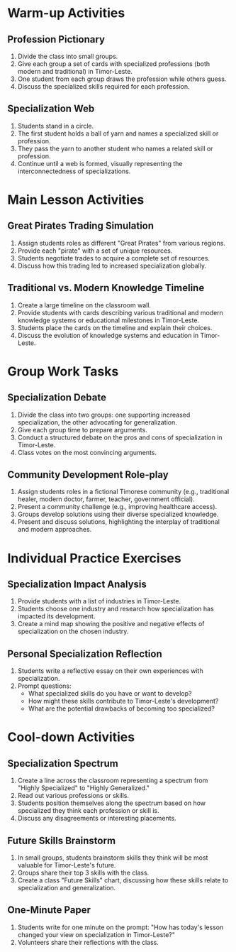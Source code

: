 # Warm-up Activities

## Profession Pictionary
1. Divide the class into small groups.
2. Give each group a set of cards with specialized professions (both modern and traditional) in Timor-Leste.
3. One student from each group draws the profession while others guess.
4. Discuss the specialized skills required for each profession.

## Specialization Web
1. Students stand in a circle.
2. The first student holds a ball of yarn and names a specialized skill or profession.
3. They pass the yarn to another student who names a related skill or profession.
4. Continue until a web is formed, visually representing the interconnectedness of specializations.

# Main Lesson Activities

## Great Pirates Trading Simulation
1. Assign students roles as different "Great Pirates" from various regions.
2. Provide each "pirate" with a set of unique resources.
3. Students negotiate trades to acquire a complete set of resources.
4. Discuss how this trading led to increased specialization globally.

## Traditional vs. Modern Knowledge Timeline
1. Create a large timeline on the classroom wall.
2. Provide students with cards describing various traditional and modern knowledge systems or educational milestones in Timor-Leste.
3. Students place the cards on the timeline and explain their choices.
4. Discuss the evolution of knowledge systems and education in Timor-Leste.

# Group Work Tasks

## Specialization Debate
1. Divide the class into two groups: one supporting increased specialization, the other advocating for generalization.
2. Give each group time to prepare arguments.
3. Conduct a structured debate on the pros and cons of specialization in Timor-Leste.
4. Class votes on the most convincing arguments.

## Community Development Role-play
1. Assign students roles in a fictional Timorese community (e.g., traditional healer, modern doctor, farmer, teacher, government official).
2. Present a community challenge (e.g., improving healthcare access).
3. Groups develop solutions using their diverse specialized knowledge.
4. Present and discuss solutions, highlighting the interplay of traditional and modern approaches.

# Individual Practice Exercises

## Specialization Impact Analysis
1. Provide students with a list of industries in Timor-Leste.
2. Students choose one industry and research how specialization has impacted its development.
3. Create a mind map showing the positive and negative effects of specialization on the chosen industry.

## Personal Specialization Reflection
1. Students write a reflective essay on their own experiences with specialization.
2. Prompt questions:
   - What specialized skills do you have or want to develop?
   - How might these skills contribute to Timor-Leste's development?
   - What are the potential drawbacks of becoming too specialized?

# Cool-down Activities

## Specialization Spectrum
1. Create a line across the classroom representing a spectrum from "Highly Specialized" to "Highly Generalized."
2. Read out various professions or skills.
3. Students position themselves along the spectrum based on how specialized they think each profession or skill is.
4. Discuss any disagreements or interesting placements.

## Future Skills Brainstorm
1. In small groups, students brainstorm skills they think will be most valuable for Timor-Leste's future.
2. Groups share their top 3 skills with the class.
3. Create a class "Future Skills" chart, discussing how these skills relate to specialization and generalization.

## One-Minute Paper
1. Students write for one minute on the prompt: "How has today's lesson changed your view on specialization in Timor-Leste?"
2. Volunteers share their reflections with the class.